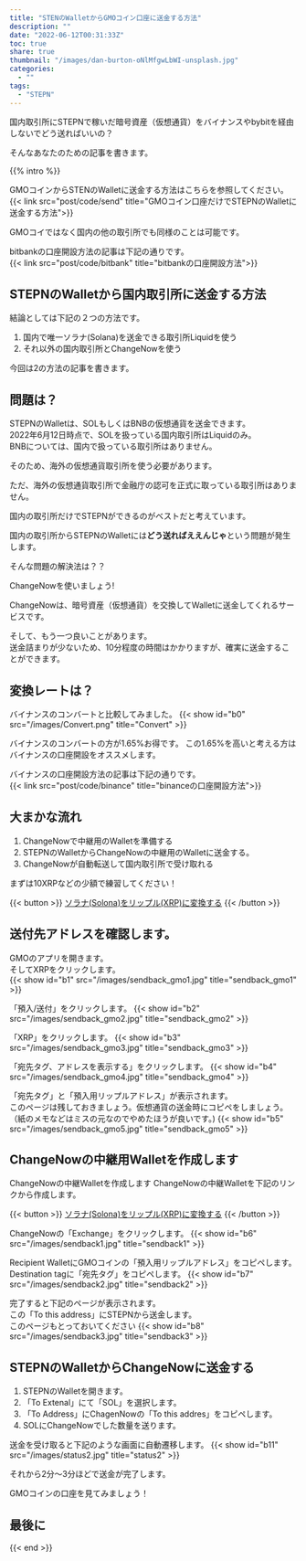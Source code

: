 ```yaml
---
title: "STENのWalletからGMOコイン口座に送金する方法"
description: ""
date: "2022-06-12T00:31:33Z"
toc: true
share: true
thumbnail: "/images/dan-burton-oNlMfgwLbWI-unsplash.jpg"
categories:
  - ""
tags:
  - "STEPN"
---
```


国内取引所にSTEPNで稼いだ暗号資産（仮想通貨）をバイナンスやbybitを経由しないでどう送ればいいの？  

そんなあなたのための記事を書きます。  

<!--more-->

{{% intro %}} 

GMOコインからSTENのWalletに送金する方法はこちらを参照してください。
{{< link src="post/code/send" title="GMOコイン口座だけでSTEPNのWalletに送金する方法">}}

GMOコイではなく国内の他の取引所でも同様のことは可能です。

bitbankの口座開設方法の記事は下記の通りです。  
{{< link src="post/code/bitbank" title="bitbankの口座開設方法">}}

## STEPNのWalletから国内取引所に送金する方法

結論としては下記の２つの方法です。
1. 国内で唯一ソラナ(Solana)を送金できる取引所Liquidを使う
2. それ以外の国内取引所とChangeNowを使う

今回は2の方法の記事を書きます。

## 問題は？

STEPNのWalletは、SOLもしくはBNBの仮想通貨を送金できます。  
2022年6月12日時点で、SOLを扱っている国内取引所はLiquidのみ。  
BNBについては、国内で扱っている取引所はありません。  

そのため、海外の仮想通貨取引所を使う必要があります。  

ただ、海外の仮想通貨取引所で金融庁の認可を正式に取っている取引所はありません。  

国内の取引所だけでSTEPNができるのがベストだと考えています。

国内の取引所からSTEPNのWalletには**どう送ればええんじゃ**という問題が発生します。

そんな問題の解決法は？？  

ChangeNowを使いましょう!  

ChangeNowは、暗号資産（仮想通貨）を交換してWalletに送金してくれるサービスです。 

そして、もう一つ良いことがあります。  
送金詰まりが少ないため、10分程度の時間はかかりますが、確実に送金することができます。

## 変換レートは？

バイナンスのコンバートと比較してみました。
{{< show id="b0" src="/images/Convert.png" title="Convert" >}}

バイナンスのコンバートの方が1.65%お得です。
この1.65%を高いと考える方はバイナンスの口座開設をオススメします。

バイナンスの口座開設方法の記事は下記の通りです。  
{{< link src="post/code/binance" title="binanceの口座開設方法">}}

## 大まかな流れ

1. ChangeNowで中継用のWalletを準備する
2. STEPNのWalletからChangeNowの中継用のWalletに送金する。
3. ChangeNowが自動転送して国内取引所で受け取れる

まずは10XRPなどの少額で練習してください！

{{< button >}}
<a href="https://changenow.io/ja?link_id=4d21dee7027b9d&amount=0.5&from=sol&to=xrp" target="_blank">ソラナ(Solona)をリップル(XRP)に変換する</a>
{{< /button >}}

## 送付先アドレスを確認します。

GMOのアプリを開きます。  
そしてXRPをクリックします。   
{{< show id="b1" src="/images/sendback_gmo1.jpg" title="sendback_gmo1" >}}

「預入/送付」をクリックします。
{{< show id="b2" src="/images/sendback_gmo2.jpg" title="sendback_gmo2" >}}

「XRP」をクリックします。
{{< show id="b3" src="/images/sendback_gmo3.jpg" title="sendback_gmo3" >}}

「宛先タグ、アドレスを表示する」をクリックします。
{{< show id="b4" src="/images/sendback_gmo4.jpg" title="sendback_gmo4" >}}

「宛先タグ」と「預入用リップルアドレス」が表示されます。  
このページは残しておきましょう。仮想通貨の送金時にコピペをしましょう。   
（紙のメモなどはミスの元なのでやめたほうが良いです。)
{{< show id="b5" src="/images/sendback_gmo5.jpg" title="sendback_gmo5" >}}

## ChangeNowの中継用Walletを作成します

ChangeNowの中継Walletを作成します
ChangeNowの中継Walletを下記のリンクから作成します。

{{< button >}}
<a href="https://changenow.io/ja?link_id=4d21dee7027b9d&amount=0.5&from=sol&to=xrp" target="_blank">ソラナ(Solona)をリップル(XRP)に変換する</a>
{{< /button >}}

ChangeNowの「Exchange」をクリックします。
{{< show id="b6" src="/images/sendback1.jpg" title="sendback1" >}}

Recipient WalletにGMOコインの「預入用リップルアドレス」をコピペします。  
Destination tagに「宛先タグ」をコピペします。
{{< show id="b7" src="/images/sendback2.jpg" title="sendback2" >}}

完了すると下記のページが表示されます。  
この「To this address」にSTEPNから送金します。  
このページもとっておいてください
{{< show id="b8" src="/images/sendback3.jpg" title="sendback3" >}}

## STEPNのWalletからChangeNowに送金する

1. STEPNのWalletを開きます。
2. 「To Extenal」にて「SOL」を選択します。
3. 「To Address」にChagenNowの「To this addres」をコピペします。
4. SOLにChangeNowでした数量を送ります。

送金を受け取ると下記のような画面に自動遷移します。
{{< show id="b11" src="/images/status2.jpg" title="status2" >}}

それから2分〜3分ほどで送金が完了します。  

GMOコインの口座を見てみましょう！

## 最後に

{{< end >}} 















